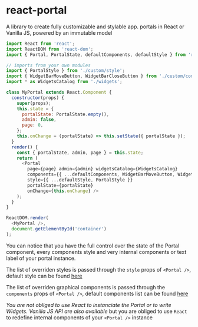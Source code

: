 # react-portal

A library to create fully customizable and stylable app. portals in React or Vanilla JS, powered by an immutable model

```javascript
import React from 'react';
import ReactDOM from 'react-dom';
import { Portal, PortalState, defaultComponents, defaultStyle } from 'react-portal';

// imports from your own modules
import { PortalStyle } from './custom/style';
import { WidgetBarMoveButton, WidgetBarCloseButton } from './custom/components';
import * as WidgetsCatalog from './widgets';

class MyPortal extends React.Component {
  constructor(props) {
    super(props);
    this.state = {
      portalState: PortalState.empty(),
      admin: false,
      page: 0,
    };
    this.onChange = (portalState) => this.setState({ portalState });
  }
  render() {
    const { portalState, admin, page } = this.state;
    return (
      <Portal
        page={page} admin={admin} widgetsCatalog={WidgetsCatalog}
        components={{ ...defaultComponents, WidgetBarMoveButton, WidgetBarCloseButton }}
        style={{ ...defaultStyle, PortalStyle }}
        portalState={portalState}
        onChange={this.onChange} />
    );
  }
}

ReactDOM.render(
  <MyPortal />,
  document.getElementById('container')
);
```

You can notice that you have the full control over the state of the Portal component, every components style and very internal components or text label of your portal instance.

The list of overriden styles is passed through the `style` props of `<Portal />`, default style can be found [here](https://github.com/mathieuancelin/react-portal/blob/master/src/api/style/index.js)

The list of overriden graphical components is passed through the `components` props of `<Portal />`, default components list can be found [here](https://github.com/mathieuancelin/react-portal/tree/master/src/api/components)

*You are not obliged to use React to instanciate the Portal or to write Widgets. Vanilla JS API are also available* but you are obliged to use `React` to redefine internal components of your `<Portal />` instance
